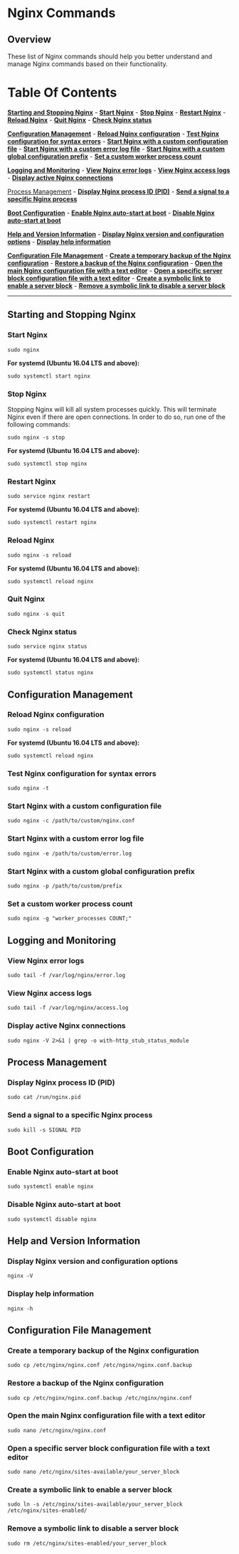 # Nginx Commands

## Overview

These list of Nginx commands should help you better understand and manage Nginx commands based on their functionality.


# Table Of Contents

**[Starting and Stopping Nginx](#starting-and-stopping-nginx)**
	- **[Start Nginx](#start-nginx)**
	- **[Stop Nginx](#stop-nginx)**
	- **[Restart Nginx](#restart-nginx)**
	- **[Reload Nginx](#reload-nginx)**
	- **[Quit Nginx](#quit-nginx)**
	- **[Check Nginx status](#check-nginx-status)**

**[Configuration Management](#configuration-management)**
	- **[Reload Nginx configuration](#reload-nginx-configuration)**
	- **[Test Nginx configuration for syntax errors](#test-nginx-configuration-for-syntax-errors)**
	- **[Start Nginx with a custom configuration file](#start-nginx-with-a-custom-configuration-file)**
	- **[Start Nginx with a custom error log file](#start-nginx-with-a-custom-error-log-file)**
	- **[Start Nginx with a custom global configuration prefix](#start-nginx-with-a-custom-global-configuration-prefix)**
	- **[Set a custom worker process count](#set-a-custom-worker-process-count)**

**[Logging and Monitoring](#logging-and-monitoring)**
	- **[View Nginx error logs](#view-nginx-error-logs)**
	- **[View Nginx access logs](#view-nginx-access-logs)**
	- **[Display active Nginx connections](#display-active-nginx-connections)**

[Process Management](#process-management)
	- **[Display Nginx process ID (PID)](#display-nginx-process-id-pid)**
	- **[Send a signal to a specific Nginx process](#send-a-signal-to-a-specific-nginx-process)**

**[Boot Configuration](#boot-configuration)**
	- **[Enable Nginx auto-start at boot](#enable-nginx-auto-start-at-boot)**
	- **[Disable Nginx auto-start at boot](#disable-nginx-auto-start-at-boot)**

**[Help and Version Information](#help-and-version-information)**
	- **[Display Nginx version and configuration options](#display-nginx-version-and-configuration-options)**
	- **[Display help information](#display-help-information)**


**[Configuration File Management](#configuration-file-management)**
	- **[Create a temporary backup of the Nginx configuration](#create-a-temporary-backup-of-the-nginx-configuration)**
	- **[Restore a backup of the Nginx configuration](#restore-a-backup-of-the-nginx-configuration)**
	- **[Open the main Nginx configuration file with a text editor](#open-the-main-nginx-configuration-file-with-a-text-editor)**
	- **[Open a specific server block configuration file with a text editor](#open-a-specific-server-block-configuration-file-with-a-text-editor)**
	- **[Create a symbolic link to enable a server block](#create-a-symbolic-link-to-enable-a-server-block)**
	- **[Remove a symbolic link to disable a server block](#remove-a-symbolic-link-to-disable-a-server-block)**
	
---

## Starting and Stopping Nginx

### Start Nginx

```
sudo nginx
```

**For systemd (Ubuntu 16.04 LTS and above):**

```
sudo systemctl start nginx
```

### Stop Nginx

Stopping Nginx will kill all system processes quickly. This will terminate Nginx even if there are open connections. 
In order to do so, run one of the following commands:

```
sudo nginx -s stop
```

**For systemd (Ubuntu 16.04 LTS and above):**

```
sudo systemctl stop nginx
```

### Restart Nginx

```
sudo service nginx restart
```

**For systemd (Ubuntu 16.04 LTS and above):**

```
sudo systemctl restart nginx
```

### Reload Nginx

```
sudo nginx -s reload
```

**For systemd (Ubuntu 16.04 LTS and above):**

```
sudo systemctl reload nginx
```

### Quit Nginx

```
sudo nginx -s quit
```

### Check Nginx status

```
sudo service nginx status
```

**For systemd (Ubuntu 16.04 LTS and above):**

```
sudo systemctl status nginx
```

## Configuration Management

### Reload Nginx configuration

```
sudo nginx -s reload
```

**For systemd (Ubuntu 16.04 LTS and above):**

```
sudo systemctl reload nginx
```

### Test Nginx configuration for syntax errors

```
sudo nginx -t
```

### Start Nginx with a custom configuration file

```
sudo nginx -c /path/to/custom/nginx.conf
```

### Start Nginx with a custom error log file

```
sudo nginx -e /path/to/custom/error.log
```

### Start Nginx with a custom global configuration prefix

```
sudo nginx -p /path/to/custom/prefix
```

### Set a custom worker process count

```
sudo nginx -g "worker_processes COUNT;"
```

## Logging and Monitoring

### View Nginx error logs

```
sudo tail -f /var/log/nginx/error.log
```

### View Nginx access logs

```
sudo tail -f /var/log/nginx/access.log
```

### Display active Nginx connections

```
sudo nginx -V 2>&1 | grep -o with-http_stub_status_module
```

## Process Management

### Display Nginx process ID (PID)

```
sudo cat /run/nginx.pid
```

### Send a signal to a specific Nginx process

```
sudo kill -s SIGNAL PID
```

## Boot Configuration

### Enable Nginx auto-start at boot

```
sudo systemctl enable nginx
```

### Disable Nginx auto-start at boot

```
sudo systemctl disable nginx
```

## Help and Version Information

### Display Nginx version and configuration options

```
nginx -V
```

### Display help information

```
nginx -h
```

## Configuration File Management

### Create a temporary backup of the Nginx configuration

```
sudo cp /etc/nginx/nginx.conf /etc/nginx/nginx.conf.backup
```

### Restore a backup of the Nginx configuration

```
sudo cp /etc/nginx/nginx.conf.backup /etc/nginx/nginx.conf
```

### Open the main Nginx configuration file with a text editor

```
sudo nano /etc/nginx/nginx.conf
```

### Open a specific server block configuration file with a text editor

```
sudo nano /etc/nginx/sites-available/your_server_block
```

### Create a symbolic link to enable a server block

```
sudo ln -s /etc/nginx/sites-available/your_server_block /etc/nginx/sites-enabled/
```

### Remove a symbolic link to disable a server block

```
sudo rm /etc/nginx/sites-enabled/your_server_block
```
